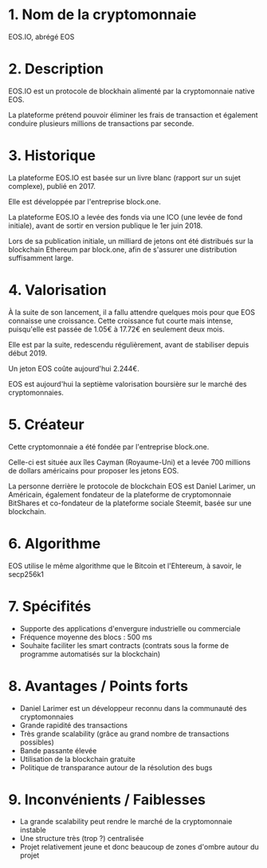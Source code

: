 # 1. Nom de la cryptomonnaie

EOS.IO, abrégé EOS

# 2. Description

EOS.IO est un protocole de blockhain alimenté par la cryptomonnaie native EOS. 

La plateforme prétend pouvoir éliminer les frais de transaction et également conduire plusieurs millions de transactions par seconde.

# 3. Historique

La plateforme EOS.IO est basée sur un livre blanc (rapport sur un sujet complexe), publié en 2017.

Elle est développée par l'entreprise block.one.

La plateforme EOS.IO a levée des fonds via une ICO (une levée de fond initiale), avant de sortir en version publique le 1er juin 2018. 

Lors de sa publication initiale, un milliard de jetons ont été distribués sur la blockchain Ethereum par block.one, afin de s'assurer une distribution suffisamment large.

# 4. Valorisation

À la suite de son lancement, il a fallu attendre quelques mois pour que EOS connaisse une croissance. Cette croissance fut courte mais intense, puisqu'elle est passée de 1.05€ à 17.72€ en seulement deux mois.

Elle est par la suite, redescendu régulièrement, avant de stabiliser depuis début 2019.

Un jeton EOS coûte aujourd'hui 2.244€.

EOS est aujourd'hui la septième valorisation boursière sur le marché des cryptomonnaies.

# 5. Créateur

Cette cryptomonnaie a été fondée par l'entreprise block.one.

Celle-ci est située aux îles Cayman (Royaume-Uni) et a levée 700 millions de dollars américains pour proposer les jetons EOS.

La personne derrière le protocole de blockchain EOS est Daniel Larimer, un Américain, également fondateur de la plateforme de cryptomonnaie BitShares et co-fondateur de la plateforme sociale Steemit, basée sur une blockchain.

# 6. Algorithme

EOS utilise le même algorithme que le Bitcoin et l'Ehtereum, à savoir, le secp256k1

# 7. Spécifités
	
- Supporte des applications d'envergure industrielle ou commerciale
- Fréquence moyenne des blocs : 500 ms
- Souhaite faciliter les smart contracts (contrats sous la forme de programme automatisés sur la blockchain)
	
 # 8. Avantages / Points forts
 
 - Daniel Larimer est un développeur reconnu dans la communauté des cryptomonnaies
 - Grande rapidité des transactions
 - Très grande scalability (grâce au grand nombre de transactions possibles)
 - Bande passante élevée
 - Utilisation de la blockchain gratuite
 - Politique de transparance autour de la résolution des bugs
  
 # 9. Inconvénients / Faiblesses
 
 - La grande scalability peut rendre le marché de la cryptomonnaie instable
 - Une structure très (trop ?) centralisée
 - Projet relativement jeune et donc beaucoup de zones d'ombre autour du projet